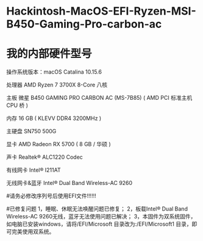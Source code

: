 # Hackintosh-MacOS-EFI-Ryzen-MSI-B450-Gaming-Pro-carbon-ac
# 我的内部硬件型号
操作系统版本：macOS Catalina 10.15.6
	
处理器	AMD Ryzen 7 3700X 8-Core 八核

主板	微星 B450 GAMING PRO CARBON AC (MS-7B85) ( AMD PCI 标准主机 CPU 桥 )

内存	16 GB ( KLEVV DDR4 3200MHz )

主硬盘	SN750 500G

显卡	AMD Radeon RX 5700 ( 8 GB / 华硕 )

声卡	Realtek® ALC1220 Codec

有线网卡      Intel® I211AT

无线网卡&蓝牙  Intel® Dual Band Wireless-AC 9260

#请务必修改序列号后使用EFI文件!!!!!!

#已修复问题
1，睡眠、休眠无法唤醒问题已修复；
2，板载Intel® Dual Band Wireless-AC 9260无线，蓝牙无法使用问题已解决；
3，本固件为双系统固件，如电脑已安装windows，请将/EFI/Microsoft 目录改为:/EFI/Microsoft1 目录，即可完美使用双系统。

